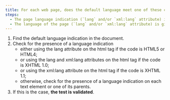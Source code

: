 ```yaml
---
title: For each web page, does the default language meet one of these conditions?
steps:
  - The page language indication (`lang` and/or `xml:lang` attribute) is given for the `html` element.
  - The language of the page (`lang` and/or `xml:lang` attribute) is given for each text element or for one of the parent elements.
---
```


1. Find the default language indication in the document.
2. Check for the presence of a language indication
   - either using the lang attribute on the html tag if the code is HTML5 or HTML4;
   - or using the lang and xml:lang attributes on the html tag if the code is XHTML 1.0;
   - or using the xml:lang attribute on the html tag if the code is XHTML 1.1;
   - otherwise, check for the presence of a language indication on each text element or one of its parents.
3. If this is the case, **the test is validated**.
